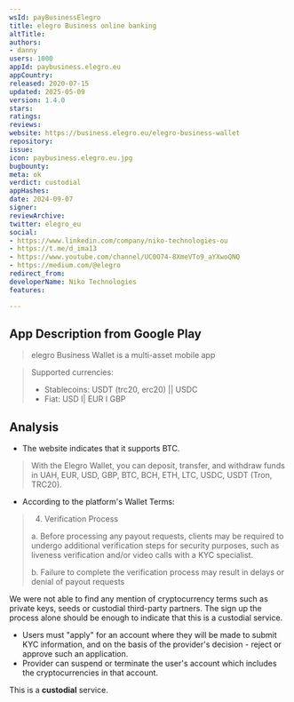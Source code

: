 ```yaml
---
wsId: payBusinessElegro
title: elegro Business online banking
altTitle: 
authors:
- danny
users: 1000
appId: paybusiness.elegro.eu
appCountry: 
released: 2020-07-15
updated: 2025-05-09
version: 1.4.0
stars: 
ratings: 
reviews: 
website: https://business.elegro.eu/elegro-business-wallet
repository: 
issue: 
icon: paybusiness.elegro.eu.jpg
bugbounty: 
meta: ok
verdict: custodial
appHashes: 
date: 2024-09-07
signer: 
reviewArchive: 
twitter: elegro_eu
social:
- https://www.linkedin.com/company/niko-technologies-ou
- https://t.me/d_ima13
- https://www.youtube.com/channel/UC0O74-8XmeVTo9_aYXwoQNQ
- https://medium.com/@elegro
redirect_from: 
developerName: Niko Technologies
features: 

---
```


## App Description from Google Play

> elegro Business Wallet is a multi-asset mobile app

> Supported currencies:
>
> - Stablecoins: USDT (trc20, erc20) || USDC
> - Fiat: USD I| EUR I GBP 

## Analysis

- The website indicates that it supports BTC.

> With the Elegro Wallet, you can deposit, transfer, and withdraw funds in UAH, EUR, USD, GBP, BTC, BCH, ETH, LTC, USDC, USDT (Tron, TRC20). 

- According to the platform's Wallet Terms: 

> 4. Verification Process
>
> a. Before processing any payout requests, clients may be required to undergo additional verification steps for security purposes, such as liveness verification and/or video calls with a KYC specialist.
>
> b. Failure to complete the verification process may result in delays or denial of payout requests

We were not able to find any mention of cryptocurrency terms such as private keys, seeds or custodial third-party partners. The sign up the process alone should be enough to indicate that this is a custodial service.

- Users must "apply" for an account where they will be made to submit KYC information, and on the basis of the provider's decision - reject or approve such an application. 
- Provider can suspend or terminate the user's account which includes the cryptocurrencies in that account. 

This is a **custodial** service.

